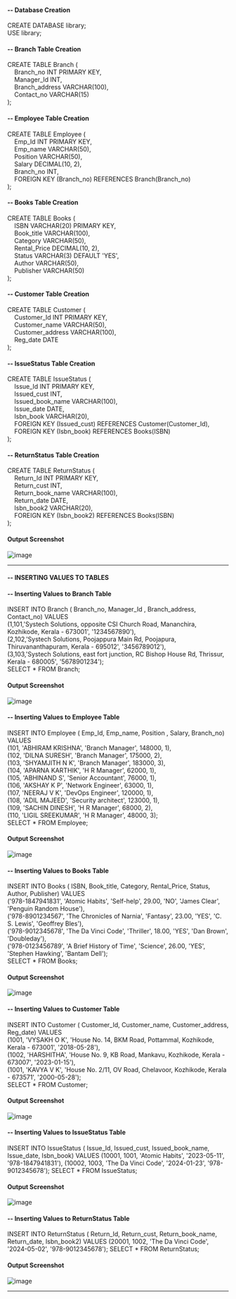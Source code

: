 #### -- Database Creation
CREATE DATABASE library;<br>
USE library;

#### -- Branch Table Creation
CREATE TABLE Branch (<br>
    Branch_no INT PRIMARY KEY,<br>
    Manager_Id INT,<br>
    Branch_address VARCHAR(100),<br>
    Contact_no VARCHAR(15)<br>
);

#### -- Employee Table Creation
CREATE TABLE Employee (<br>
    Emp_Id INT PRIMARY KEY,<br>
    Emp_name VARCHAR(50),<br>
    Position VARCHAR(50),<br>
    Salary DECIMAL(10, 2),<br>
    Branch_no INT,<br>
    FOREIGN KEY (Branch_no) REFERENCES Branch(Branch_no)<br>
);

#### -- Books Table Creation
CREATE TABLE Books (<br>
    ISBN VARCHAR(20) PRIMARY KEY,<br>
    Book_title VARCHAR(100),<br>
    Category VARCHAR(50),<br>
    Rental_Price DECIMAL(10, 2),<br>
    Status VARCHAR(3) DEFAULT 'YES',<br>
    Author VARCHAR(50),<br>
    Publisher VARCHAR(50)<br>
);

#### -- Customer Table Creation
CREATE TABLE Customer (<br>
    Customer_Id INT PRIMARY KEY,<br>
    Customer_name VARCHAR(50),<br>
    Customer_address VARCHAR(100),<br>
    Reg_date DATE<br>
);

#### -- IssueStatus Table Creation
CREATE TABLE IssueStatus (<br>
    Issue_Id INT PRIMARY KEY,<br>
    Issued_cust INT,<br>
    Issued_book_name VARCHAR(100),<br>
    Issue_date DATE,<br>
    Isbn_book VARCHAR(20),<br>
    FOREIGN KEY (Issued_cust) REFERENCES Customer(Customer_Id),<br>
    FOREIGN KEY (Isbn_book) REFERENCES Books(ISBN)<br>
);

#### -- ReturnStatus Table Creation
CREATE TABLE ReturnStatus (<br>
    Return_Id INT PRIMARY KEY,<br>
    Return_cust INT,<br>
    Return_book_name VARCHAR(100),<br>
    Return_date DATE,<br>
    Isbn_book2 VARCHAR(20),<br>
    FOREIGN KEY (Isbn_book2) REFERENCES Books(ISBN)<br>
);

#### Output Screenshot
![image](https://github.com/abhi-ram-krishna/Library-Management-System-MySQL/assets/42677472/e7a6437b-5d57-41cc-aa7b-a54757128913)

<hr>

#### -- INSERTING VALUES TO TABLES

#### -- Inserting Values to Branch Table
INSERT INTO Branch ( Branch_no, Manager_Id , Branch_address, Contact_no) VALUES<br>
(1,101,'Systech Solutions, opposite CSI Church Road, Mananchira, Kozhikode, Kerala - 673001', '1234567890'),<br>
(2,102,'Systech Solutions, Poojappura Main Rd, Poojapura, Thiruvananthapuram, Kerala - 695012', '3456789012'),<br>
(3,103,'Systech Solutions, east fort junction, RC Bishop House Rd, Thrissur, Kerala - 680005', '5678901234');<br>
SELECT * FROM Branch;
#### Output Screenshot
![image](https://github.com/abhi-ram-krishna/Library-Management-System-MySQL/assets/42677472/2166acc6-9293-45a0-8963-1afdbfa44e80)
#### -- Inserting Values to Employee Table
INSERT INTO Employee ( Emp_Id, Emp_name, Position , Salary, Branch_no) VALUES<br>
(101, 'ABHIRAM KRISHNA', 'Branch Manager', 148000, 1),<br>
(102, 'DILNA SURESH', 'Branch Manager', 175000, 2),<br>
(103, 'SHYAMJITH N K', 'Branch Manager', 183000, 3),<br>
(104, 'APARNA KARTHIK', 'H R Manager', 62000, 1),<br>
(105, 'ABHINAND S', 'Senior Accountant', 76000, 1),<br>
(106, 'AKSHAY K P', 'Network Engineer', 63000, 1),<br>
(107, 'NEERAJ V K', 'DevOps Engineer', 120000, 1),<br>
(108, 'ADIL MAJEED', 'Security architect', 123000, 1),<br>
(109, 'SACHIN DINESH', 'H R Manager', 68000, 2),<br>
(110, 'LIGIL SREEKUMAR', 'H R Manager', 48000, 3);<br>
SELECT * FROM Employee;
#### Output Screenshot
![image](https://github.com/abhi-ram-krishna/Library-Management-System-MySQL/assets/42677472/4e96c3e9-9cce-4faa-9c3f-a9f7f8caa597)
#### -- Inserting Values to Books Table
INSERT INTO Books ( ISBN, Book_title, Category, Rental_Price, Status, Author, Publisher) VALUES<br>
('978-1847941831', 'Atomic Habits', 'Self-help', 29.00, 'NO', 'James Clear', 'Penguin Random House'),<br>
('978-8901234567', 'The Chronicles of Narnia', 'Fantasy', 23.00, 'YES', 'C. S. Lewis', 'Geoffrey Bles'),<br>
('978-9012345678', 'The Da Vinci Code', 'Thriller', 18.00, 'YES', 'Dan Brown', 'Doubleday'),<br>
('978-0123456789', 'A Brief History of Time', 'Science', 26.00, 'YES', 'Stephen Hawking', 'Bantam Dell');<br>
SELECT * FROM Books;
#### Output Screenshot
![image](https://github.com/abhi-ram-krishna/Library-Management-System-MySQL/assets/42677472/d3c5aa89-ee66-44b0-9008-2f20a0f6bb69)
#### -- Inserting Values to Customer Table
INSERT INTO Customer ( Customer_Id, Customer_name, Customer_address, Reg_date) VALUES<br>
(1001, 'VYSAKH O K', 'House No. 14, BKM Road, Pottammal, Kozhikode, Kerala - 673001', '2018-05-28'),<br>
(1002, 'HARSHITHA', 'House No. 9, KB Road, Mankavu, Kozhikode, Kerala - 673007', '2023-01-15'),<br>
(1001, 'KAVYA V K', 'House No. 2/11, OV Road, Chelavoor, Kozhikode, Kerala - 673571', '2000-05-28');<br>
SELECT * FROM Customer;
#### Output Screenshot
![image](https://github.com/abhi-ram-krishna/Library-Management-System-MySQL/assets/42677472/43a5d968-b019-4dcf-80f5-3e0f2289df29)
#### -- Inserting Values to IssueStatus Table
INSERT INTO IssueStatus ( Issue_Id, Issued_cust, Issued_book_name, Issue_date, Isbn_book) VALUES
(10001, 1001, 'Atomic Habits', '2023-05-11', '978-1847941831'),
(10002, 1003, 'The Da Vinci Code', '2024-01-23', '978-9012345678');
SELECT * FROM IssueStatus;
#### Output Screenshot
![image](https://github.com/abhi-ram-krishna/Library-Management-System-MySQL/assets/42677472/78c9eeff-83f3-4808-9eca-c5e540adecd9)
#### -- Inserting Values to ReturnStatus Table
INSERT INTO ReturnStatus ( Return_Id, Return_cust, Return_book_name, Return_date, Isbn_book2) VALUES
(20001, 1002, 'The Da Vinci Code', '2024-05-02', '978-9012345678');
SELECT * FROM ReturnStatus;
#### Output Screenshot
![image](https://github.com/abhi-ram-krishna/Library-Management-System-MySQL/assets/42677472/23dcf022-d0c5-4002-aeec-15df01ee2351)

<hr>





